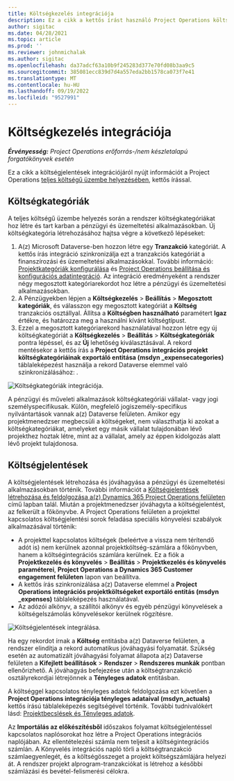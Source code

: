 ```yaml
---
title: Költségkezelés integrációja
description: Ez a cikk a kettős írást használó Project Operations költségjelentés-integrációjáról nyújt tájékoztatást.
author: sigitac
ms.date: 04/28/2021
ms.topic: article
ms.prod: ''
ms.reviewer: johnmichalak
ms.author: sigitac
ms.openlocfilehash: da37adcf63a10b9f245283d377e70fd08b3aa9c5
ms.sourcegitcommit: 385081ecc839d7d4a557eda2bb1578ca073f7e41
ms.translationtype: MT
ms.contentlocale: hu-HU
ms.lasthandoff: 09/19/2022
ms.locfileid: "9527991"
---
```

# <a name="expense-management-integration"></a>Költségkezelés integrációja

_**Érvényesség:** Project Operations erőforrás-/nem készletalapú forgatókönyvek esetén_

Ez a cikk a költségjelentések integrációjáról nyújt információt a Project Operations [teljes költségű üzembe helyezésében](../expense/expense-overview.md), kettős írással.

## <a name="expense-categories"></a>Költségkategóriák

A teljes költségű üzembe helyezés során a rendszer költségkategóriákat hoz létre és tart karban a pénzügyi és üzemeltetési alkalmazásokban. Új költségkategória létrehozásához hajtsa végre a következő lépéseket:

1. A(z) Microsoft Dataverse-ben hozzon létre egy **Tranzakció** kategóriát. A kettős írás integráció szinkronizálja ezt a tranzakciós kategóriát a finanszírozási és üzemeltetési alkalmazásokkal. További információ: [Projektkategóriák konfigurálása](/dynamics365/project-operations/project-accounting/configure-project-categories) és [Project Operations beállítása és konfigurációs adatintegráció](resource-dual-write-setup-integration.md). Az integráció eredményeként a rendszer négy megosztott kategóriarekordot hoz létre a pénzügyi és üzemeltetési alkalmazásokban.
2. A Pénzügyekben lépjen a **Költségkezelés** > **Beállítás** > **Megosztott kategóriák**, és válasszon egy megosztott kategóriát a **Költség** tranzakciós osztállyal. Állítsa a **Költségben használható** paramétert **Igaz** értékre, és határozza meg a használni kívánt költségtípust.
3. Ezzel a megosztott kategóriarekord használatával hozzon létre egy új költségkategóriát a **Költségkezelés** > **Beállítás** > **Költségkategóriák** pontra lépéssel, és az **Új** lehetőség kiválasztásával. A rekord mentésekor a kettős írás a **Project Operations integrációs projekt költségkategóriáinak exportáló entitása (msdyn \_expensecategories)** táblaleképezést használja a rekord Dataverse elemmel való szinkronizálásához: .

  ![Költségkategóriák integrációja.](./media/DW6ExpenseCategories.png)

A pénzügyi és műveleti alkalmazások költségkategóriái vállalat- vagy jogi személyspecifikusak. Külön, megfelelő jogiszemély-specifikus nyilvántartások vannak a(z) Dataverse felületen. Amikor egy projektmenedzser megbecsüli a költségeket, nem választhatja ki azokat a költségkategóriákat, amelyeket egy másik vállalat tulajdonában lévő projekthez hoztak létre, mint az a vállalat, amely az éppen kidolgozás alatt lévő projekt tulajdonosa. 

## <a name="expense-reports"></a>Költségjelentések

A költségjelentések létrehozása és jóváhagyása a pénzügyi és üzemeltetési alkalmazásokban történik. További információt a [Költségjelentések létrehozása és feldolgozása a(z) Dynamics 365 Project Operations felületen](/training/modules/create-process-expense-reports/) című lapban talál. Miután a projektmenedzser jóváhagyta a költségjelentést, az felkerült a főkönyvbe. A Project Operations felületen a projekttel kapcsolatos költségjelentési sorok feladása speciális könyvelési szabályok alkalmazásával történik:

  - A projekttel kapcsolatos költségek (beleértve a vissza nem térítendő adót is) nem kerülnek azonnal projektköltség-számlára a főkönyvben, hanem a költségintegrációs számlára kerülnek. Ez a fiók a **Projektkezelés és könyvelés** > **Beállítás** > **Projektkezelés és könyvelés paraméterei**, **Project Operations a Dynamics 365 Customer engagement felületen** lapon van beállítva.
  - A kettős írás szinkronizálása a(z) Dataverse elemmel a **Project Operations integrációs projektköltségeket exportáló entitás (msdyn \_expenses)** táblaleképezés használatával.
  - Az adózói alkönyv, a szállítói alkönyv és egyéb pénzügyi könyvelések a költségelszámolás könyvelésekor kerülnek rögzítésre.

  ![Költségjelentések integrálása.](./media/DW6ExpenseReports.png)

Ha egy rekordot írnak a **Költség** entitásba a(z) Dataverse felületen, a rendszer elindítja a rekord automatikus jóváhagyási folyamatát. Szükség esetén az automatizált jóváhagyási folyamat állapota a(z) Dataverse felületen a **Kifejlett beállítások** > **Rendszer** > **Rendszeres munkák** pontban ellenőrizhető. A jóváhagyás befejezése után a költségtranzakció osztályrekordjai létrejönnek a **Tényleges adatok** entitásban.

A költséggel kapcsolatos tényleges adatok feldolgozása ezt követően a **Project Operations integrációja tényleges adataival (msdyn\_actuals)** kettős írású táblaleképezés segítségével történik. További tudnivalókért lásd: [Projektbecslések és Tényleges adatok](resource-dual-write-estimates-actuals.md).

Az **Importálás az előkészítésből** időszakos folyamat költségjelentéssel kapcsolatos naplósorokat hoz létre a Project Operations integrációs naplójában. Az ellentételezési számla nem teljesít a költségintegrációs számlán. A Könyvelés integrációs napló törli a költségtranzakció számlaegyenlegét, és a költségösszeget a projekt költségszámlájára helyezi át. A rendszer projekt alprogram-tranzakciókat is létrehoz a későbbi számlázási és bevétel-felismerési célokra.
